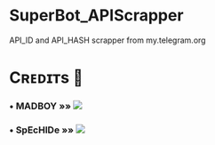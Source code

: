 # SuperBot_APIScrapper

API_ID and API_HASH scrapper from my.telegram.org

# Cʀᴇᴅɪᴛs 📍
### • MADBOY   »»  <a href="https://github.com/madboy482" alt="MadBoy"> <img src="https://img.shields.io/badge/MADBOY-30302f?logo=github" /></a>
### • SpEcHlDe »»  <a href="https://tx.me/SpEcHlDe" alt="SpEcHlDe"> <img src="https://img.shields.io/badge/SpEcHlDe-625D5D?logo=telegram" /></a>


